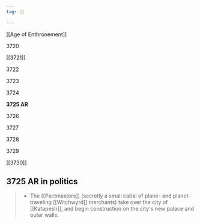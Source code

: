 ```yaml
---
tag: 🕛

---
```

[[Age of Enthronement]]


3720

[[3721]]

3722

3723

3724

**3725 AR**

3726

3727

3728

3729

[[3730]]



## 3725 AR in politics

>  - The [[Pactmasters]] (secretly a small cabal of plane- and planet-traveling [[Witchwyrd]] merchants) take over the city of [[Katapesh]], and begin construction on the city's new palace and outer walls.






